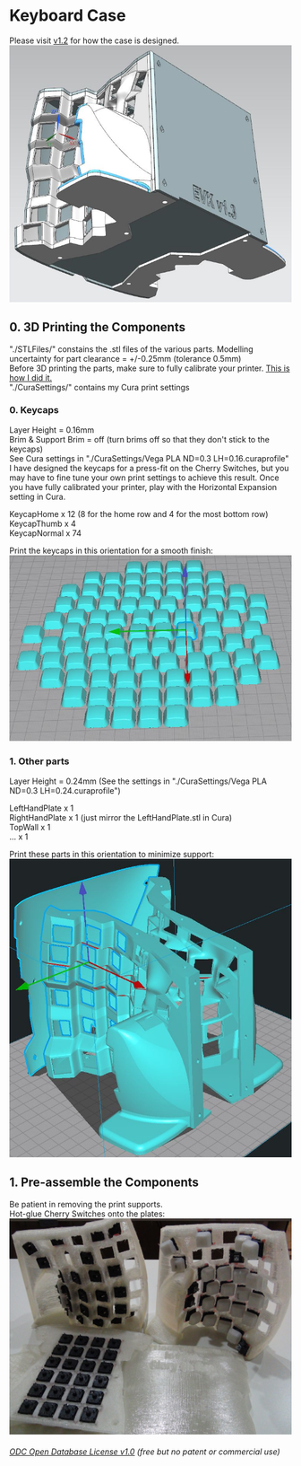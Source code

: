 # Keyboard Case
Please visit [v1.2](https://github.com/YangPiCui/ErgonomicVerticalKeyboard/tree/master/EVK_v1.2/Case#siemens-nx-modelling) for how the case is designed.  
![](Case1.JPG)

## 0. 3D Printing the Components
"./STLFiles/" constains the .stl files of the various parts. Modelling uncertainty for part clearance = +/-0.25mm (tolerance 0.5mm)  
Before 3D printing the parts, make sure to fully calibrate your printer. [This is how I did it.](https://github.com/YangPiCui/3DPrinterCalibrationAndTuning/tree/master/DoogellVegaWithPLA)  
"./CuraSettings/" contains my Cura print settings  
  
### 0. Keycaps
Layer Height = 0.16mm  
Brim & Support Brim = off (turn brims off so that they don't stick to the keycaps)  
See Cura settings in "./CuraSettings/Vega PLA ND=0.3 LH=0.16.curaprofile"   
I have designed the keycaps for a press-fit on the Cherry Switches, but you may have to fine tune your own print settings to achieve this result. Once you have fully calibrated your printer, play with the Horizontal Expansion setting in Cura.  

KeycapHome x 12 (8 for the home row and 4 for the most bottom row)  
KeycapThumb x 4  
KeycapNormal x 74  
  
Print the keycaps in this orientation for a smooth finish:  
![](KeycapOrientation.JPG)  

### 1. Other parts
Layer Height = 0.24mm (See the settings in "./CuraSettings/Vega PLA ND=0.3 LH=0.24.curaprofile")  
  
LeftHandPlate x 1  
RightHandPlate x 1 (just mirror the LeftHandPlate.stl in Cura)  
TopWall x 1  
... x 1  

Print these parts in this orientation to minimize support:
![](HandPlateOrientation.JPG)

## 1. Pre-assemble the Components
Be patient in removing the print supports.  
Hot-glue Cherry Switches onto the plates:  
![](Hot-glueSwitches.JPG)  


###### [ODC Open Database License v1.0](https://choosealicense.com/appendix/)  (free but no patent or commercial use)